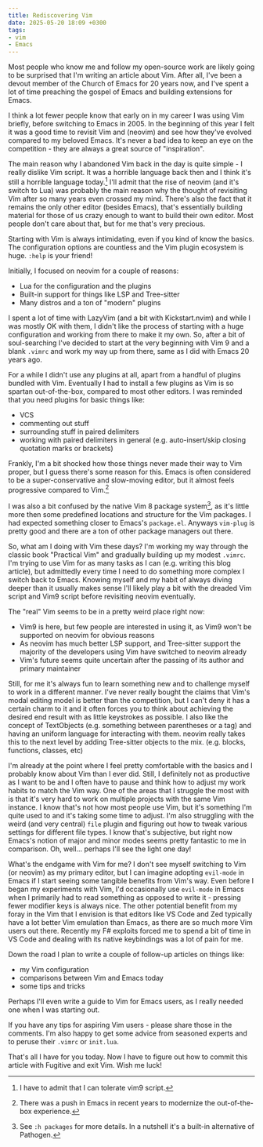 ```yaml
---
title: Rediscovering Vim
date: 2025-05-20 18:09 +0300
tags:
- vim
- Emacs
---
```


Most people who know me and follow my open-source work are likely going to be surprised
that I'm writing an article about Vim. After all, I've been a devout member of the Church
of Emacs for 20 years now, and I've spent a lot of time preaching the gospel of Emacs and
building extensions for Emacs.

I think a lot fewer people know that early on in my career I was using Vim
briefly, before switching to Emacs in 2005.  In the beginning of this year I
felt it was a good time to revisit Vim and (neovim) and see how they've evolved
compared to my beloved Emacs. It's never a bad idea to keep an eye
on the competition - they are always a great source of "inspiration".

The main reason why I abandoned Vim back in the day is quite simple - I really dislike Vim script.
It was a horrible language back then and I think it's still a horrible language today.[^1]
I'll admit that the rise of neovim (and it's switch to Lua) was probably the main reason
why the thought of revisiting Vim after so many years even crossed my mind.
There's also the fact that it remains the only other editor (besides Emacs),
that's essentially building material for those of us crazy enough to want to build their own editor.
Most people don't care about that, but for me that's very precious.

Starting with Vim is always intimidating, even if you kind of know the basics. The configuration options
are countless and the Vim plugin ecosystem is huge. `:help` is your friend!

Initially, I focused on neovim for a couple of reasons:

- Lua for the configuration and the plugins
- Built-in support for things like LSP and Tree-sitter
- Many distros and a ton of "modern" plugins

I spent a lot of time with LazyVim (and a bit with Kickstart.nvim) and while I was mostly OK with them,
I didn't like the process of starting with a huge configuration and working from there to make it my own.
So, after a bit of soul-searching I've decided to start at the very beginning with Vim 9 and a blank `.vimrc`
and work my way up from there, same as I did with Emacs 20 years ago.

For a while I didn't use any plugins at all, apart from a handful of plugins bundled with Vim. Eventually
I had to install a few plugins as Vim is so spartan out-of-the-box, compared to most other editors. I was reminded
that you need plugins for basic things like:

- VCS
- commenting out stuff
- surrounding stuff in paired delimiters
- working with paired delimiters in general (e.g. auto-insert/skip closing quotation marks or brackets)

Frankly, I'm a bit shocked how those things never made their way to Vim proper, but I guess there's some
reason for this. Emacs is often considered to be a super-conservative and slow-moving editor, but it
almost feels progressive compared to Vim.[^2]

I was also a bit confused by the native Vim 8 package system[^3], as it's little
more then some predefined locations and structure for the Vim packages.  I had
expected something closer to Emacs's `package.el`. Anyways `vim-plug` is pretty
good and there are a ton of other package managers out there.

So, what am I doing with Vim these days? I'm working my way through the classic book
"Practical Vim" and gradually building up my modest `.vimrc`. I'm trying to use Vim
for as many tasks as I can (e.g. writing this blog article), but admittedly every time
I need to do something more complex I switch back to Emacs. Knowing myself and my
habit of always diving deeper than it usually makes sense I'll likely play a bit
with the dreaded Vim script and Vim9 script before revisiting neovim eventually.

The "real" Vim seems to be in a pretty weird place right now:

- Vim9 is here, but few people are interested in using it, as Vim9 won't be supported on neovim for obvious reasons
- As neovim has much better LSP support, and Tree-sitter support the majority of the developers using Vim have switched to neovim already
- Vim's future seems quite uncertain after the passing of its author and primary maintainer

Still, for me it's always fun to learn something new and to challenge myself to
work in a different manner.  I've never really bought the claims that Vim's
modal editing model is better than the competition, but I can't deny it has a
certain charm to it and it often forces you to think about achieving the
desired end result with as little keystrokes as possible. I also like the
concept of TextObjects (e.g. something between parentheses or a tag) and having
an uniform language for interacting with them. neovim really takes this to the next
level by adding Tree-sitter objects to the mix. (e.g. blocks, functions, classes, etc) 

I'm already at the point where I feel pretty comfortable with the basics
and I probably know about Vim than I ever did. Still, I definitely not as
productive as I want to be and I often have to pause and think how to adjust
my work habits to match the Vim way. One of the areas that I struggle the most
with is that it's very hard to work on multiple projects with the same Vim instance.
I know that's not how most people use Vim, but it's something I'm quite used to and
it's taking some time to adjust. I'm also struggling with the weird (and very central)
`file` plugin and figuring out how to tweak various settings for different file types.
I know that's subjective, but right now Emacs's notion of major and minor modes seems
pretty fantastic to me in comparison. Oh, well... perhaps I'll see the light one day!

What's the endgame with Vim for me? I don't see myself switching to Vim (or
neovim) as my primary editor, but I can imagine adopting `evil-mode` in Emacs
if I start seeing some tangible benefits from Vim's way. Even before I began my
experiments with Vim, I'd occasionally use `evil-mode` in Emacs when I
primarily had to read something as opposed to write it - pressing fewer modifier
keys is always nice. The other potential benefit from my foray in the Vim that
I envision is that editors like VS Code and Zed typically have a lot better Vim
emulation than Emacs, as there are so much more Vim users out there. Recently
my F# exploits forced me to spend a bit of time in VS Code and dealing with its
native keybindings was a lot of pain for me.

Down the road I plan to write a couple of follow-up articles on things like:

- my Vim configuration
- comparisons between Vim and Emacs today
- some tips and tricks

Perhaps I'll even write a guide to Vim for Emacs users, as I really needed one when I was starting out.

If you have any tips for aspiring Vim users - please share those in the comments. I'm also happy to
get some advice from seasoned experts and to peruse their `.vimrc` or `init.lua`. 

That's all I have for you today. Now I have to figure out how to commit this article with Fugitive
and exit Vim. Wish me luck!

[^1]: I have to admit that I can tolerate vim9 script.
[^2]: There was a push in Emacs in recent years to modernize the out-of-the-box experience.
[^3]: See `:h packages` for more details. In a nutshell it's a built-in alternative of Pathogen.
